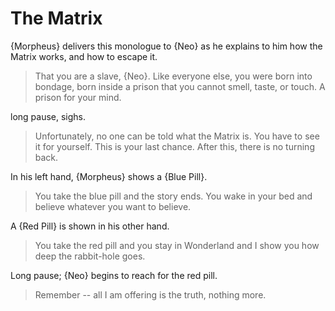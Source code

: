 # The Matrix

{Morpheus} delivers this monologue to {Neo} as he explains to him how the Matrix works, and how to escape it.

> That you are a slave, {Neo}. Like everyone else, you were born into bondage, born inside a prison that you cannot smell, taste, or touch. A prison for your mind.

long pause, sighs.

> Unfortunately, no one can be told what the Matrix is. You have to see it for yourself. This is your last chance. After this, there is no turning back.

In his left hand, {Morpheus} shows a {Blue Pill}.

> You take the blue pill and the story ends. You wake in your bed and believe whatever you want to believe.

A {Red Pill} is shown in his other hand.

> You take the red pill and you stay in Wonderland and I show you how deep the rabbit-hole goes.

Long pause; {Neo} begins to reach for the red pill.

> Remember -- all I am offering is the truth, nothing more.
